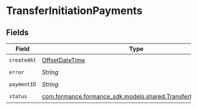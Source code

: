 # TransferInitiationPayments


## Fields

| Field                                                                                                               | Type                                                                                                                | Required                                                                                                            | Description                                                                                                         |
| ------------------------------------------------------------------------------------------------------------------- | ------------------------------------------------------------------------------------------------------------------- | ------------------------------------------------------------------------------------------------------------------- | ------------------------------------------------------------------------------------------------------------------- |
| `createdAt`                                                                                                         | [OffsetDateTime](https://docs.oracle.com/javase/8/docs/api/java/time/OffsetDateTime.html)                           | :heavy_check_mark:                                                                                                  | N/A                                                                                                                 |
| `error`                                                                                                             | *String*                                                                                                            | :heavy_check_mark:                                                                                                  | N/A                                                                                                                 |
| `paymentID`                                                                                                         | *String*                                                                                                            | :heavy_check_mark:                                                                                                  | N/A                                                                                                                 |
| `status`                                                                                                            | [com.formance.formance_sdk.models.shared.TransferInitiationStatus](../../models/shared/TransferInitiationStatus.md) | :heavy_check_mark:                                                                                                  | N/A                                                                                                                 |